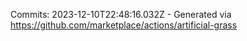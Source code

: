 Commits: 2023-12-10T22:48:16.032Z - Generated via https://github.com/marketplace/actions/artificial-grass
<br>
